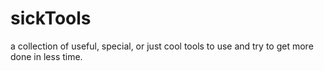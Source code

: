 # sickTools
a collection of useful, special, or just cool tools to use and try to get more done in less time.
